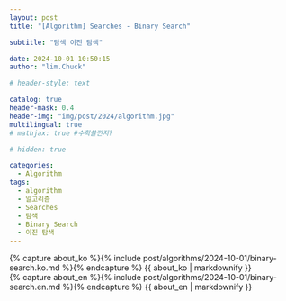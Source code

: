 ```yaml
---
layout: post
title: "[Algorithm] Searches - Binary Search"

subtitle: "탐색 이진 탐색"

date: 2024-10-01 10:50:15
author: "lim.Chuck"

# header-style: text

catalog: true
header-mask: 0.4
header-img: "img/post/2024/algorithm.jpg"
multilingual: true
# mathjax: true #수학쓸껀지?

# hidden: true

categories:
  - Algorithm
tags:
  - algorithm
  - 알고리즘
  - Searches
  - 탐색
  - Binary Search
  - 이진 탐색
---
```


<div class="ko post-container">
    {% capture about_ko %}{% include post/algorithms/2024-10-01/binary-search.ko.md %}{% endcapture %}
    {{ about_ko | markdownify }}
</div>
<div class="en post-container">
    {% capture about_en %}{% include post/algorithms/2024-10-01/binary-search.en.md %}{% endcapture %}
    {{ about_en | markdownify }}
</div>
